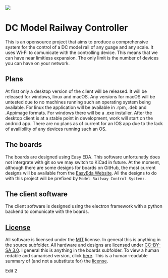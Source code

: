![](https://github.com/SidingsMedia/DC-Model-Railway-Controller/blob/master/source/desktop%20client/assets/railway-controller-open-graph-template.png)
# DC Model Railway Controller
This is an opensource project that aims to produce a comprehensive system for the control of a DC model rail of any guage and any scale. It uses Wi-Fi to comunicate with the controlling device. This means that we can have near limitless expansion. The only limit is the number of devices you can have on your network. 
## Plans
At first only a desktop version of the client will be released. It will be released for windows, linux and macOS. Any versions for macOS will be untested due to no machines running such
an operating system being available. For linux the application will be available in .rpm, .deb and .Appimage formats. For windows there will be a .exe installer. After the desktop client 
is at a stable point in development, work will start on the android app. There are no plans as of current for an IOS app due to the lack of availibility of any devices running such an OS.
## The boards
The boards are designed using Easy EDA. This software unfortunatly does not intergrate with git so we may switch to KiCad in future. At the moment, although there are some designs for 
boards on GitHub, the most current designs will be available from the [EasyEda Website](https://easyeda.com/Sidings-Media/). All the designs to do with this project will be prefixed by
 ```Model Railway Control System:```.
## The client software
The client software is designed using the electron framework with a python backend to comunicate with the boards.
## [License](https://github.com/Sidings-Media/DC-Model-Railway-Controller/blob/Readme-update-w-license-1/LICENSE)
All software is licensed under the [MIT](https://github.com/Sidings-Media/DC-Model-Railway-Controller/blob/Readme-update-w-license-1/LICENSE) license. In general this is anything in the source subfolder. All hardware and designs are licensed under [CC-BY-SA 3.0](https://creativecommons.org/licenses/by-sa/3.0/legalcode). I general this is anything in the boards subfolder. To view a human redable and sumarised version, click [here](https://creativecommons.org/licenses/by-sa/3.0/). This is a human-readable summary of (and not a substitute for) the [license](https://creativecommons.org/licenses/by-sa/3.0/legalcode).

Edit 2